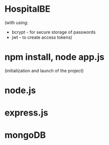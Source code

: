 # HospitalBE
(with using:
 - bcrypt - for secure storage of passwords
 - jwt - to create access tokens)

# npm install, node app.js
(initialization and launch of the project)

# node.js

# express.js

# mongoDB



